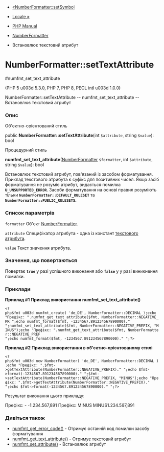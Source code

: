 - [«NumberFormatter::setSymbol](numberformatter.setsymbol.md)
- [Locale »](class.locale.md)

- [PHP Manual](index.md)
- [NumberFormatter](class.numberformatter.md)
- Встановлює текстовий атрибут

# NumberFormatter::setTextAttribute

#numfmt_set_text_attribute

(PHP 5 u003d 5.3.0, PHP 7, PHP 8, PECL intl u003d 1.0.0)

NumberFormatter::setTextAttribute -- numfmt_set_text_attribute --
Встановлює текстовий атрибут

### Опис

Об'єктно-орієнтований стиль

public **NumberFormatter::setTextAttribute**(int `$attribute`, string
`$value`): bool

Процедурний стиль

**numfmt_set_text_attribute**([NumberFormatter](class.numberformatter.md)
`$formatter`, int `$attribute`, string `$value`): bool

Встановлює текстовий атрибут, пов'язаний із засобом форматування.
Приклад текстового атрибута є суфікс для позитивних чисел.
Якщо засіб форматування не розуміє атрибут, видається помилка
**`U_UNSUPPORTED_ERROR`**. Засоби форматування на основі правил
розуміють тільки **`NumberFormatter::DEFAULT_RULESET`** та
**`NumberFormatter::PUBLIC_RULESETS`**.

### Список параметрів

`formatter`
Об'єкт [NumberFormatter](class.numberformatter.md).

`attribute`
Специфікатор атрибута - одна із констант [текстового
атрибута](class.numberformatter.md#intl.numberformatter-constants.unumberformattextattribute).

`value`
Текст значення атрибута.

### Значення, що повертаються

Повертає **`true`** у разі успішного виконання або **`false`** у
у разі виникнення помилки.

### Приклади

**Приклад #1 Приклад використання **numfmt_set_text_attribute()****

` <?php$fmt u003d numfmt_create( 'de_DE', NumberFormatter::DECIMAL );echo "Префікс: ".numfmt_get_text_attribute($fmt, NumberFormatter::NEGATIVE_PR
";echo numfmt_format($fmt, -1234567.891234567890000)."
";numfmt_set_text_attribute($fmt, NumberFormatter::NEGATIVE_PREFIX, "MINUS");echo "Префікс: ".numfmt_get_text_attribute($fmt, NumberFormatter::NEGATIVE_PREF
";echo numfmt_format($fmt, -1234567.891234567890000)."
";?> `

**Приклад #2 Приклад використання в об'єктно-орієнтованому стилі**

` <?php$fmt u003d new NumberFormatter( 'de_DE', NumberFormatter::DECIMAL );echo "Префікс: ".$fmt->getTextAttribute(NumberFormatter::NEGATIVE_PREFIX)."
";echo $fmt->format(-1234567.891234567890000)."
";$fmt->setTextAttribute(NumberFormatter::NEGATIVE_PREFIX, "MINUS");echo "Префікс: ".$fmt->getTextAttribute(NumberFormatter::NEGATIVE_PREFIX)."
";echo $fmt->format(-1234567.891234567890000)."
";?> `

Результат виконання цього прикладу:

Префікс: -
-1.234.567,891
Префікс: MINUS
MINUS1.234.567,891

### Дивіться також

- [numfmt_get_error_code()](numberformatter.geterrorcode.md) -
Отримує останній код помилки засобу форматування
- [numfmt_get_text_attribute()](numberformatter.gettextattribute.md) -
Отримує текстовий атрибут
- [numfmt_set_attribute()](numberformatter.setattribute.md) -
Встановлює атрибут
